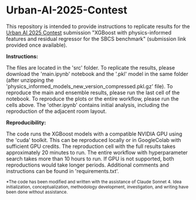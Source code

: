 # Urban-AI-2025-Contest

This repository is intended to provide instructions to replicate results for the [Urban AI 2025 Contest](https://openreview.net/group?id=NeurIPS.cc/2025/Workshop/UrbanAI&referrer=%5BHomepage%5D(%2F)#tab-recent-activity) submission "XGBoost with physics-informed features and residual
regressor for the SBCS benchmark" (submission link provided once available).

**Instructions:**

The files are located in the 'src' folder. To replicate the results, please download the 'main.ipynb' notebook and the '.pkl' model in the same folder (after unzipping the 'physics_informed_models_new_version_compressed.pkl.gz' file). To reproduce the main and ensemble results, please run the last cell of the notebook. To reproduce the plots or the entire workflow, please run the cells above. The 'other.ipynb' contains initial analysis, including the reproduction of the adjacent room layout.

**Reproducibility:**

The code runs the XGBoost models with a compatible NVIDIA GPU using the 'cuda' toolkit. This can be reproduced locally or in GoogleColab with sufficient GPU credits. The reproduction cell with the full results takes approximately 20 minutes to run. The entire workflow with hyperparameter search takes more than 10 hours to run. If GPU is not supported, both reproductions would take longer periods. Additional comments and instructions can be found in 'requirements.txt'. 

<sub>*The code has been modified and written with the assistance of Claude Sonnet 4. Idea initialization, conceptualization, methodology development, investigation, and writing have been done without assistance.</sub>
